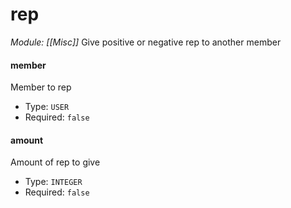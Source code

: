 # rep
*Module: [[Misc]]*
Give positive or negative rep to another member
#### member
Member to rep
- Type: `USER`
- Required: `false`
#### amount
Amount of rep to give
- Type: `INTEGER`
- Required: `false`